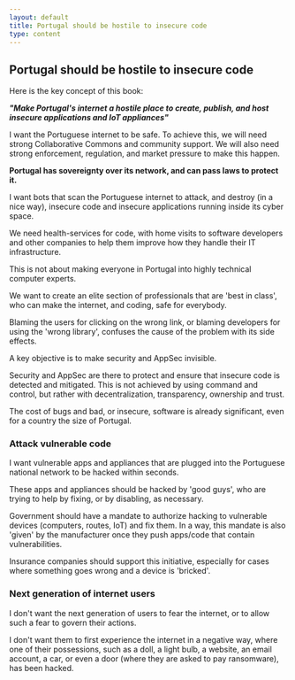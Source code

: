 ```yaml
---
layout: default
title: Portugal should be hostile to insecure code
type: content
---
```


## Portugal should be hostile to insecure code

Here is the key concept of this book:

_**"Make Portugal's internet a hostile place to create, publish, and host insecure applications and
IoT appliances"**_

I want the Portuguese internet to be safe. To achieve this, we will need strong Collaborative Commons and community support.
We will also need strong enforcement, regulation, and market pressure to make this happen.

**Portugal has sovereignty over its network, and can pass laws to protect it.**

I want bots that scan the Portuguese internet to attack, and destroy (in a nice way), insecure code and insecure applications running inside its cyber space.

We need health-services for code, with home visits to software developers and other companies to help them improve how they handle their IT infrastructure.

This is not about making everyone in Portugal into highly technical computer experts.

We want to create an elite section of professionals that are 'best in class', who can make the internet, and coding, safe for everybody.

Blaming the users for clicking on the wrong link, or blaming developers for using the 'wrong library', confuses the cause of the
problem with its side effects.

A key objective is to make security and AppSec invisible.

Security and AppSec are there to protect and ensure that insecure code is detected and mitigated. This is not achieved by using
command and control, but rather with decentralization, transparency, ownership and trust.

The cost of bugs and bad, or insecure, software is already significant, even for a country the size of Portugal.

### Attack vulnerable code

I want vulnerable apps and appliances that are plugged into the Portuguese national network to be hacked within seconds.

These apps and appliances should be hacked by 'good guys', who are trying to help by fixing, or by disabling, as necessary.

Government should have a mandate to authorize hacking to vulnerable devices (computers, routes, IoT) and fix them. In a way, this mandate is also 'given' by the manufacturer once they push apps/code that contain vulnerabilities.

Insurance companies should support this initiative, especially for cases where something goes wrong and a device is 'bricked'.

### Next generation of internet users

I don't want the next generation of users to fear the internet, or to allow such a fear to govern their actions.

I don't want them to first experience the internet in a negative way, where one of their possessions, such as a doll, a light bulb, a website, an email account, a car, or even a door (where they are asked to pay ransomware), has been hacked.
